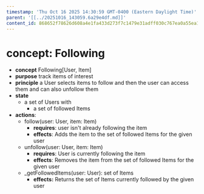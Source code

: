 ```yaml
---
timestamp: 'Thu Oct 16 2025 14:30:59 GMT-0400 (Eastern Daylight Time)'
parent: '[[../20251016_143059.6a29e4df.md]]'
content_id: 868652f78626d608a4e1fa433d273f7c1479e31adff030c767ea0a55ea132592
---
```


# concept: Following

* **concept** Following\[User, Item]
* **purpose** track items of interest
* **principle** a User selects items to follow and then the user can access them and can also unfollow them
* **state**
  * a set of Users with
    * a set of followed Items
* **actions**:
  * follow(user: User, item: Item)
    * **requires**: user isn't already following the item
    * **effects**: Adds the item to the set of followed Items for the given user
  * unfollow(user: User, item: Item)
    * **requires**: User is currently following the item
    * **effects**: Removes the item from the set of followed Items for the given user
  * \_getFollowedItems(user: User): set of Items
    * **effects:** Returns the set of Items currently followed by the given user
